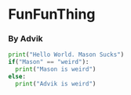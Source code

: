 # FunFunThing
### By Advik
```python
print("Hello World. Mason Sucks")
if("Mason" == "weird"):
  print("Mason is weird")
else:
  print("Advik is weird")
```
